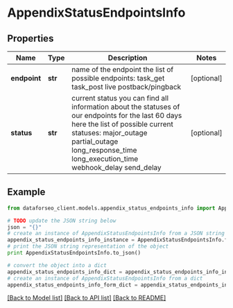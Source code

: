 # AppendixStatusEndpointsInfo


## Properties

Name | Type | Description | Notes
------------ | ------------- | ------------- | -------------
**endpoint** | **str** | name of the endpoint the list of possible endpoints: task_get task_post live postback/pingback | [optional] 
**status** | **str** | current status you can find all information about the statuses of our endpoints for the last 60 days here the list of possible current statuses: major_outage partial_outage long_response_time long_execution_time webhook_delay send_delay | [optional] 

## Example

```python
from dataforseo_client.models.appendix_status_endpoints_info import AppendixStatusEndpointsInfo

# TODO update the JSON string below
json = "{}"
# create an instance of AppendixStatusEndpointsInfo from a JSON string
appendix_status_endpoints_info_instance = AppendixStatusEndpointsInfo.from_json(json)
# print the JSON string representation of the object
print AppendixStatusEndpointsInfo.to_json()

# convert the object into a dict
appendix_status_endpoints_info_dict = appendix_status_endpoints_info_instance.to_dict()
# create an instance of AppendixStatusEndpointsInfo from a dict
appendix_status_endpoints_info_form_dict = appendix_status_endpoints_info.from_dict(appendix_status_endpoints_info_dict)
```
[[Back to Model list]](../README.md#documentation-for-models) [[Back to API list]](../README.md#documentation-for-api-endpoints) [[Back to README]](../README.md)


